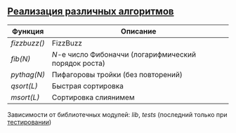 ## [Реализация различных алгоритмов](../libs/mix.erl)
|Функция|Описание|  
|------------|------------------------------------------------------|  
|*fizzbuzz()*| FizzBuzz|  
|*fib(N)*| *N*-е число Фибоначчи (логарифмический порядок роста)|  
|*pythag(N)*| Пифагоровы тройки (без повторений)|  
|*qsort(L)*| Быстрая сортировка| 
|*msort(L)*| Сортировка слиянимем|  

Зависимости от библиотечных модулей: *lib*, *tests* (последний только при [тестировании](../libs/tests/mix_tests.erl))
